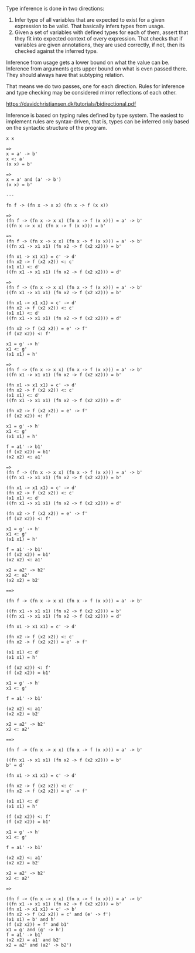 Type inference is done in two directions:
1. Infer type of all variables that are expected to exist for a given expression to be valid. That basically infers types from usage.
2. Given a set of variables with defined types for each of them, assert that they fit into expected context of every expression. That checks that if variables are given annotations, they are used correctly, if not, then its checked against the inferred type.

Inference from usage gets a lower bound on what the value can be. 
Inference from arguments gets upper bound on what is even passed there.
They should always have that subtyping relation.

That means we do two passes, one for each direction. 
Rules for inference and type checking may be considered mirror reflections of each other.

https://davidchristiansen.dk/tutorials/bidirectional.pdf

Inference is based on typing rules defined by type system.
The easiest to implement rules are syntax-driven, that is, types can be inferred only based on the syntactic structure of the program.

```
x x

=>
x = a' -> b'
x <: a'
(x x) = b'

=>
x = a' and (a' -> b')
(x x) = b'

---

fn f -> (fn x -> x x) (fn x -> f (x x))

=>
(fn f -> (fn x -> x x) (fn x -> f (x x))) = a' -> b'
((fn x -> x x) (fn x -> f (x x))) = b'

=>
(fn f -> (fn x -> x x) (fn x -> f (x x))) = a' -> b'
((fn x1 -> x1 x1) (fn x2 -> f (x2 x2))) = b'

(fn x1 -> x1 x1) = c' -> d'
(fn x2 -> f (x2 x2)) <: c'
(x1 x1) <: d'
((fn x1 -> x1 x1) (fn x2 -> f (x2 x2))) = d'

=> 
(fn f -> (fn x -> x x) (fn x -> f (x x))) = a' -> b'
((fn x1 -> x1 x1) (fn x2 -> f (x2 x2))) = b'

(fn x1 -> x1 x1) = c' -> d'
(fn x2 -> f (x2 x2)) <: c'
(x1 x1) <: d'
((fn x1 -> x1 x1) (fn x2 -> f (x2 x2))) = d'

(fn x2 -> f (x2 x2)) = e' -> f'
(f (x2 x2)) <: f'

x1 = g' -> h'
x1 <: g'
(x1 x1) = h'

=> 
(fn f -> (fn x -> x x) (fn x -> f (x x))) = a' -> b'
((fn x1 -> x1 x1) (fn x2 -> f (x2 x2))) = b'

(fn x1 -> x1 x1) = c' -> d'
(fn x2 -> f (x2 x2)) <: c'
(x1 x1) <: d'
((fn x1 -> x1 x1) (fn x2 -> f (x2 x2))) = d'

(fn x2 -> f (x2 x2)) = e' -> f'
(f (x2 x2)) <: f'

x1 = g' -> h'
x1 <: g'
(x1 x1) = h'

f = a1' -> b1'
(f (x2 x2)) = b1'
(x2 x2) <: a1'

=> 
(fn f -> (fn x -> x x) (fn x -> f (x x))) = a' -> b'
((fn x1 -> x1 x1) (fn x2 -> f (x2 x2))) = b'

(fn x1 -> x1 x1) = c' -> d'
(fn x2 -> f (x2 x2)) <: c'
(x1 x1) <: d'
((fn x1 -> x1 x1) (fn x2 -> f (x2 x2))) = d'

(fn x2 -> f (x2 x2)) = e' -> f'
(f (x2 x2)) <: f'

x1 = g' -> h'
x1 <: g'
(x1 x1) = h'

f = a1' -> b1'
(f (x2 x2)) = b1'
(x2 x2) <: a1'

x2 = a2' -> b2'
x2 <: a2'
(x2 x2) = b2'

==>

(fn f -> (fn x -> x x) (fn x -> f (x x))) = a' -> b'

((fn x1 -> x1 x1) (fn x2 -> f (x2 x2))) = b'
((fn x1 -> x1 x1) (fn x2 -> f (x2 x2))) = d'

(fn x1 -> x1 x1) = c' -> d'

(fn x2 -> f (x2 x2)) <: c'
(fn x2 -> f (x2 x2)) = e' -> f'

(x1 x1) <: d'
(x1 x1) = h'

(f (x2 x2)) <: f'
(f (x2 x2)) = b1'

x1 = g' -> h'
x1 <: g'

f = a1' -> b1'

(x2 x2) <: a1'
(x2 x2) = b2'

x2 = a2' -> b2'
x2 <: a2'

==>

(fn f -> (fn x -> x x) (fn x -> f (x x))) = a' -> b'

((fn x1 -> x1 x1) (fn x2 -> f (x2 x2))) = b'
b' = d'

(fn x1 -> x1 x1) = c' -> d'

(fn x2 -> f (x2 x2)) <: c'
(fn x2 -> f (x2 x2)) = e' -> f'

(x1 x1) <: d'
(x1 x1) = h'

(f (x2 x2)) <: f'
(f (x2 x2)) = b1'

x1 = g' -> h'
x1 <: g'

f = a1' -> b1'

(x2 x2) <: a1'
(x2 x2) = b2'

x2 = a2' -> b2'
x2 <: a2'

=>

(fn f -> (fn x -> x x) (fn x -> f (x x))) = a' -> b'
((fn x1 -> x1 x1) (fn x2 -> f (x2 x2))) = b'
(fn x1 -> x1 x1) = c' -> b'
(fn x2 -> f (x2 x2)) = c' and (e' -> f')
(x1 x1) = b' and h'
(f (x2 x2)) = f' and b1'
x1 = g' and (g' -> h')
f = a1' -> b1'
(x2 x2) = a1' and b2'
x2 = a2' and (a2' -> b2')

```
